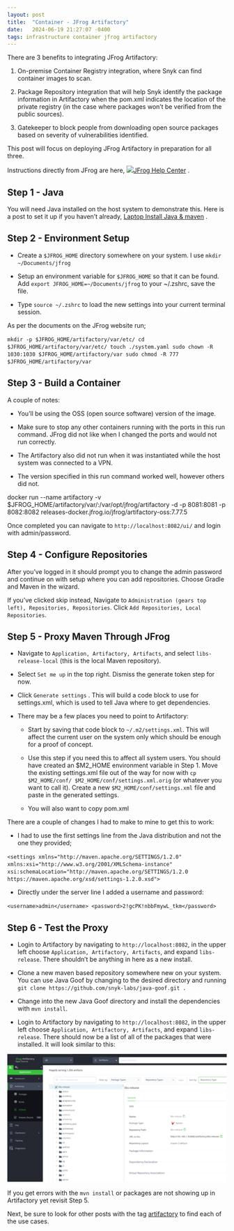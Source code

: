 ```yaml
---
layout: post
title:  "Container - JFrog Artifactory"
date:   2024-06-19 21:27:07 -0400
tags: infrastructure container jfrog artifactory
---
```


There are 3 benefits to integrating JFrog Artifactory:

1.  On-premise Container Registry integration, where Snyk can find container images to scan.
    
2.  Package Repository integration that will help Snyk identify the package information in Artifactory when the pom.xml indicates the location of the private registry (in the case where packages won’t be verified from the public sources).
    
3.  Gatekeeper to block people from downloading open source packages based on severity of vulnerabilities identified.
    

This post will focus on deploying JFrog Artifactory in preparation for all three.

Instructions directly from JFrog are here, [![](https://jfrog.com/help/favicon.ico)JFrog Help Center](https://jfrog.com/help/r/jfrog-installation-setup-documentation/install-artifactory-single-node-with-docker?section=UUID-999fbbd5-ed0b-361e-e622-5bf2bc159060_UUID-6560a094-94c2-ca03-359f-ccb55be0e480) .

## Step 1 - Java

You will need Java installed on the host system to demonstrate this. Here is a post to set it up if you haven’t already, [Laptop Install Java & maven](https://snyksec.atlassian.net/wiki/spaces/~629db3cb76c0360069f263e7/blog/2023/11/15/1750204429) .

## Step 2 - Environment Setup

-   Create a `$JFROG_HOME` directory somewhere on your system. I use `mkdir ~/Documents/jfrog`
    
-   Setup an environment variable for `$JFROG_HOME` so that it can be found. Add `export JFROG_HOME=~/Documents/jfrog` to your ~/.zshrc, save the file.
    
-   Type `source ~/.zshrc` to load the new settings into your current terminal session.
    

As per the documents on the JFrog website run;

`mkdir -p $JFROG_HOME/artifactory/var/etc/ cd $JFROG_HOME/artifactory/var/etc/ touch ./system.yaml sudo chown -R 1030:1030 $JFROG_HOME/artifactory/var sudo chmod -R 777 $JFROG_HOME/artifactory/var`

## Step 3 - Build a Container

A couple of notes:

-   You’ll be using the OSS (open source software) version of the image.
    
-   Make sure to stop any other containers running with the ports in this run command. JFrog did not like when I changed the ports and would not run correctly.
    
-   The Artifactory also did not run when it was instantiated while the host system was connected to a VPN.
    
-   The version specified in this run command worked well, however others did not.
    

docker run --name artifactory -v $JFROG\_HOME/artifactory/var/:/var/opt/jfrog/artifactory -d -p 8081:8081 -p 8082:8082 releases-docker.jfrog.io/jfrog/artifactory-oss:7.77.5

Once completed you can navigate to `http://localhost:8082/ui/` and login with admin/password.

## Step 4 - Configure Repositories

After you’ve logged in it should prompt you to change the admin password and continue on with setup where you can add repositories. Choose Gradle and Maven in the wizard.

If you’ve clicked skip instead, Navigate to `Administration (gears top left), Repositories, Repositories`. Click `Add Repositories, Local Repositories`.

## Step 5 - Proxy Maven Through JFrog

-   Navigate to `Application, Artifactory, Artifacts`, and select `libs-release-local` (this is the local Maven repository).
    
-   Select `Set me up` in the top right. Dismiss the generate token step for now.
    
-   Click `Generate settings` . This will build a code block to use for settings.xml, which is used to tell Java where to get dependencies.
    
-   There may be a few places you need to point to Artifactory:
    
    -   Start by saving that code block to `~/.m2/settings.xml`. This will affect the current user on the system only which should be enough for a proof of concept.
        
    -   Use this step if you need this to affect all system users. You should have created an $M2\_HOME environment variable in Step 1. Move the existing settings.xml file out of the way for now with `cp $M2_HOME/conf/ $M2_HOME/conf/settings.xml.orig` (or whatever you want to call it). Create a new `$M2_HOME/conf/settings.xml` file and paste in the generated settings.
        
    -   You will also want to copy pom.xml
        

There are a couple of changes I had to make to mine to get this to work:

-   I had to use the first settings line from the Java distribution and not the one they provided;
    

`<settings xmlns="http://maven.apache.org/SETTINGS/1.2.0" xmlns:xsi="http://www.w3.org/2001/XMLSchema-instance" xsi:schemaLocation="http://maven.apache.org/SETTINGS/1.2.0 https://maven.apache.org/xsd/settings-1.2.0.xsd">`

-   Directly under the server line I added a username and password:
    

`<username>admin</username> <password>2!gcPK!nbbFmywL_tkm</password>`

## Step 6 - Test the Proxy

-   Login to Artifactory by navigating to `http://localhost:8082`, in the upper left choose `Application, Artifactory, Artifacts`, and expand `libs-release`. There shouldn’t be anything in here as a new install.
    
-   Clone a new maven based repository somewhere new on your system. You can use Java Goof by changing to the desired directory and running `git clone https://github.com/snyk-labs/java-goof.git .`
    
-   Change into the new Java Goof directory and install the dependencies with `mvn install`.
    
-   Login to Artifactory by navigating to `http://localhost:8082`, in the upper left choose `Application, Artifactory, Artifacts`, and expand `libs-release`. There should now be a list of all of the packages that were installed. It will look similar to this:
    

<img src="/images/artifactory-container.png">

If you get errors with the `mvn install` or packages are not showing up in Artifactory yet revisit Step 5.

Next, be sure to look for other posts with the tag [artifactory](https://snyksec.atlassian.net/wiki/label/~629db3cb76c0360069f263e7/artifactory "https://snyksec.atlassian.net/wiki/label/~629db3cb76c0360069f263e7/artifactory") to find each of the use cases.

